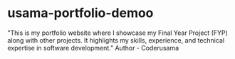 # usama-portfolio-demoo
"This is my portfolio website where I showcase my Final Year Project (FYP) along with other projects. It highlights my skills, experience, and technical expertise in software development."
Author - Coderusama
